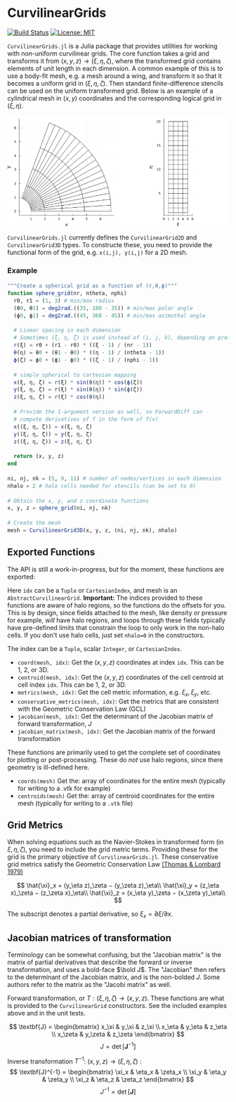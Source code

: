 # CurvilinearGrids

[![Build Status](https://github.com/smillerc/CurvilinearGrids.jl/workflows/CI/badge.svg)](https://github.com/smillerc/CurvilinearGrids.jl/actions/workflows/CI.yml?query=branch%3Amaster) [![License: MIT](https://img.shields.io/badge/License-MIT-success.svg)](https://opensource.org/licenses/MIT)


`CurvilinearGrids.jl` is a Julia package that provides utilities for working with non-uniform curvilinear grids. The core function takes a grid and transforms it from $(x,y,z) \rightarrow (\xi,\eta,\zeta)$, where the transformed grid contains elements of unit length in each dimension. A common example of this is to use a body-fit mesh, e.g. a mesh around a wing, and transform it so that it becomes a uniform grid in $(\xi,\eta,\zeta)$. Then standard finite-difference stencils can be used on the uniform transformed grid. Below is an example of a cylindrical mesh in $(x,y)$ coordinates and the corresponding logical grid in $(\xi,\eta)$.

![Alt text](docs/image.png)

`CurvilinearGrids.jl` currently defines the `CurvilinearGrid2D` and `CurvilinearGrid3D` types. To constructe these, you need to provide the functional form of the grid, e.g. `x(i,j), y(i,j)` for a 2D mesh. 

### Example
```julia
"""Create a spherical grid as a function of (r,θ,ϕ)"""
function sphere_grid(nr, ntheta, nphi)
  r0, r1 = (1, 3) # min/max radius
  (θ0, θ1) = deg2rad.((35, 180 - 35)) # min/max polar angle
  (ϕ0, ϕ1) = deg2rad.((45, 360 - 45)) # min/max azimuthal angle

  # Linear spacing in each dimension
  # Sometimes (ξ, η, ζ) is used instead of (i, j, k), depending on preference
  r(ξ) = r0 + (r1 - r0) * ((ξ - 1) / (nr - 1))
  θ(η) = θ0 + (θ1 - θ0) * ((η - 1) / (ntheta - 1))
  ϕ(ζ) = ϕ0 + (ϕ1 - ϕ0) * ((ζ - 1) / (nphi - 1))

  # simple spherical to cartesian mapping
  x(ξ, η, ζ) = r(ξ) * sin(θ(η)) * cos(ϕ(ζ))
  y(ξ, η, ζ) = r(ξ) * sin(θ(η)) * sin(ϕ(ζ))
  z(ξ, η, ζ) = r(ξ) * cos(θ(η))

  # Provide the 1-argument version as well, so ForwardDiff can
  # compute derivatives of f in the form of f(x)
  x((ξ, η, ζ)) = x(ξ, η, ζ)
  y((ξ, η, ζ)) = y(ξ, η, ζ)
  z((ξ, η, ζ)) = z(ξ, η, ζ)

  return (x, y, z)
end

ni, nj, nk = (5, 9, 11) # number of nodes/vertices in each dimension
nhalo = 2 # halo cells needed for stencils (can be set to 0)

# Obtain the x, y, and z coordinate functions
x, y, z = sphere_grid(ni, nj, nk)

# Create the mesh
mesh = CurvilinearGrid3D(x, y, z, (ni, nj, nk), nhalo)
```
## Exported Functions

The API is still a work-in-progress, but for the moment, these functions are exported:

Here `idx` can be a `Tuple` or `CartesianIndex`, and mesh is an `AbstractCurvilinearGrid`. **Important:** The indices provided to these functions are aware of halo regions, so the functions do the offsets for you. This is by design, since fields attached to the mesh, like density or pressure for example, _will_ have halo regions, and loops through these fields typically have pre-defined limits that constrain the loop to only work in the non-halo cells. If you don't use halo cells, just set `nhalo=0` in the constructors.

The index can be a `Tuple`, scalar `Integer`, or `CartesianIndex`.
- `coord(mesh, idx)`: Get the $(x,y,z)$ coordinates at index `idx`. This can be 1, 2, or 3D.
- `centroid(mesh, idx)`:  Get the $(x,y,z)$ coordinates of the cell centroid at cell index `idx`. This can be 1, 2, or 3D.
- `metrics(mesh, idx)`: Get the cell metric information, e.g. $\xi_x, \xi_y$, etc.
- `conservative_metrics(mesh, idx)`: Get the metrics that are consistent with the Geometric Conservation Law (GCL)
- `jacobian(mesh, idx)`: Get the determinant of the Jacobian matrix of forward transformation, $J$
- `jacobian_matrix(mesh, idx)`: Get the Jacobian matrix of the forward transformation

These functions are primarily used to get the complete set of coordinates for plotting or post-processing. These do _not_ use halo regions, since there geometry is ill-defined here.
- `coords(mesh)` Get the: array of coordinates for the entire mesh (typically for writing to a .vtk for example)
- `centroids(mesh)` Get the: array of centroid coordinates for the entire mesh (typically for writing to a `.vtk` file)
## Grid Metrics

When solving equations such as the Navier-Stokes in transformed form (in $\xi,\eta,\zeta$), you need to include the grid metric terms. Providing these for the grid is the primary objective of `CurvilinearGrids.jl`. These conservative grid metrics satisfy the Geometric Conservation Law [(Thomas & Lombard 1979)](https://doi.org/10.2514/3.61273)


$$
\hat{\xi}_x = (y_\eta z)_\zeta − (y_\zeta z)_\eta\\
\hat{\xi}_y = (z_\eta x)_\zeta − (z_\zeta x)_\eta\\
\hat{\xi}_z = (x_\eta y)_\zeta − (x_\zeta y)_\eta\\
$$

The subscript denotes a partial derivative, so $\xi_x = \partial \xi / \partial x$. 


## Jacobian matrices of transformation

Terminology can be somewhat confusing, but the "Jacobian matrix" is the matrix of partial derivatives that describe the forward or inverse transformation, and uses a bold-face $\bold J$. The "Jacobian" then refers to the determinant of the Jacobian matrix, and is the non-bolded $J$. Some authors refer to the matrix as the "Jacobi matrix" as well.

Forward transformation, or $T: (\xi,\eta,\zeta) \rightarrow (x,y,z)$. These functions are what is provided to the `CurvilinearGrid` constructors. See the included examples above and in the unit tests.

$$
\textbf{J} = 
\begin{bmatrix}
x_\xi & y_\xi & z_\xi \\
x_\eta & y_\eta & z_\eta \\
x_\zeta & y_\zeta & z_\zeta
\end{bmatrix}
$$
$$
J = \det [\textbf{J}^{-1}]
$$

Inverse transformation $T^{-1}$: $(x,y,z) \rightarrow (\xi,\eta,\zeta)$ : 
$$
\textbf{J}^{-1} = 
\begin{bmatrix}
\xi_x & \eta_x & \zeta_x \\
\xi_y & \eta_y & \zeta_y \\
\xi_z & \eta_z & \zeta_z
\end{bmatrix}
$$
$$
J^{-1} = \det [\textbf{J}]
$$

